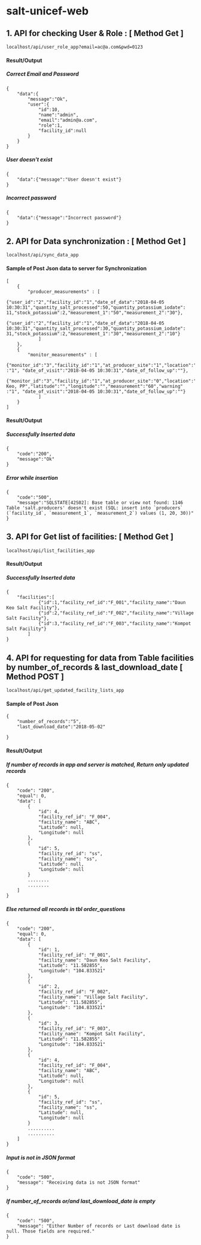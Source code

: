 # salt-unicef-web

## 1. API for checking User & Role : [ Method Get ]
```
localhost/api/user_role_app?email=ac@a.com&pwd=0123
```
#### Result/Output
##### Correct Email and Password
```
{   
    "data":{
        "message":"Ok",
        "user":{
            "id":10,
            "name":"admin",
            "email":"admin@a.com",
            "role":1,
            "facility_id":null
        }
    }
}
```
##### User doesn't exist
```
{
    "data":{"message":"User doesn't exist"}
}
```
##### Incorrect password
```
{
    "data":{"message":"Incorrect password"}
}
```

## 2. API for Data synchronization : [ Method Get ]
```
localhost/api/sync_data_app
```
#### Sample of Post Json data to server for Synchronization
```
[
	{
		"producer_measurements" : [
					{"user_id":"2","facility_id":"1","date_of_data":"2018-04-05 10:30:31","quantity_salt_processed":50,"quantity_potassium_iodate": 11,"stock_potassium":2,"measurement_1":"50","measurement_2":"30"},
					{"user_id":"2","facility_id":"1","date_of_data":"2018-04-05 10:30:31","quantity_salt_processed":30,"quantity_potassium_iodate": 31,"stock_potassium":2,"measurement_1":"30","measurement_2":"10"}
			]
	},
	{
		"monitor_measurements" : [
					{"monitor_id":"3","facility_id":"1","at_producer_site":"1","location":"","latitude":"","longitude":"","measurement":"30","warning" :"1", "date_of_visit":"2018-04-05 10:30:31","date_of_follow_up":""},
					{"monitor_id":"3","facility_id":"1","at_producer_site":"0","location":"Rousey Keo, PP","latitude":"","longitude":"","measurement":"60","warning" :"1", "date_of_visit":"2018-04-05 10:30:31","date_of_follow_up":""}
			]
	}
]
```
#### Result/Output
##### Successfully Inserted data
```
{
    "code":"200",
    "message":"Ok"
}
```
##### Error while insertion
```
{
    "code":"500",
    "message":"SQLSTATE[42S02]: Base table or view not found: 1146 Table 'salt.producers' doesn't exist (SQL: insert into `producers` (`facility_id`, `measurement_1`, `measurement_2`) values (1, 20, 30))"
}
```
## 3. API for Get list of facilities: [ Method Get ]
```
localhost/api/list_facilities_app
```
#### Result/Output
##### Successfully Inserted data
```
{
    "facilities":[
            {"id":1,"facility_ref_id":"F_001","facility_name":"Daun Keo Salt Facility"},
            {"id":2,"facility_ref_id":"F_002","facility_name":"Village Salt Facility"},
            {"id":3,"facility_ref_id":"F_003","facility_name":"Kompot Salt Facility"}
        ]
}
```
## 4. API for requesting for data from Table facilities by number_of_records & last_download_date [ Method POST ]
```
localhost/api/get_updated_facility_lists_app
```
#### Sample of Post Json
```
{
	"number_of_records":"5",
	"last_download_date":"2018-05-02"

}
```
#### Result/Output
##### If number of records in app and server is matched, Return only updated records
```
{
    "code": "200",
    "equal": 0,
    "data": [
        {
            "id": 4,
            "facility_ref_id": "F_004",
            "facility_name": "ABC",
            "Latitude": null,
            "Longitude": null
        },
        {
            "id": 5,
            "facility_ref_id": "ss",
            "facility_name": "ss",
            "Latitude": null,
            "Longitude": null
        }
        ........
        ........
    ]
}
```
##### Else returned all records in tbl order_questions
```
{
    "code": "200",
    "equal": 0,
    "data": [
        {
            "id": 1,
            "facility_ref_id": "F_001",
            "facility_name": "Daun Keo Salt Facility",
            "Latitude": "11.582855",
            "Longitude": "104.833521"
        },
        {
            "id": 2,
            "facility_ref_id": "F_002",
            "facility_name": "Village Salt Facility",
            "Latitude": "11.582855",
            "Longitude": "104.833521"
        },
        {
            "id": 3,
            "facility_ref_id": "F_003",
            "facility_name": "Kompot Salt Facility",
            "Latitude": "11.582855",
            "Longitude": "104.833521"
        },
        {
            "id": 4,
            "facility_ref_id": "F_004",
            "facility_name": "ABC",
            "Latitude": null,
            "Longitude": null
        },
        {
            "id": 5,
            "facility_ref_id": "ss",
            "facility_name": "ss",
            "Latitude": null,
            "Longitude": null
        }
        ..........
        ..........
    ]
}
```
##### Input is not in JSON format
```
{
    "code": "500",
    "message": "Receiving data is not JSON format"
}
```
##### If number_of_records or/and last_download_date is empty
```
{
    "code": "500",
    "message": "Either Number of records or Last download date is null. Those fields are required."
}
```